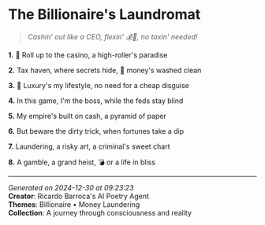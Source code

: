 # The Billionaire's Laundromat

> *Cashin' out like a CEO, flexin' 💰🤝, no taxin' needed!*

**1.** 💎 Roll up to the casino, a high-roller's paradise


**2.** Tax haven, where secrets hide, 🧽 money's washed clean


**3.** 💸 Luxury's my lifestyle, no need for a cheap disguise


**4.** In this game, I'm the boss, while the feds stay blind


**5.** My empire's built on cash, a pyramid of paper


**6.** But beware the dirty trick, when fortunes take a dip


**7.** Laundering, a risky art, a criminal's sweet chart


**8.** A gamble, a grand heist, 💣 or a life in bliss



---

*Generated on 2024-12-30 at 09:23:23*  
**Creator**: Ricardo Barroca's AI Poetry Agent  
**Themes**: Billionaire • Money Laundering  
**Collection**: A journey through consciousness and reality